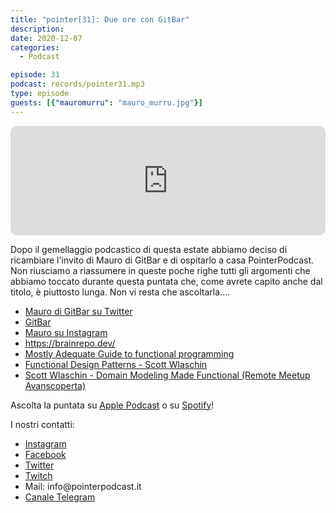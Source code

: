 ```yaml
---
title: "pointer[31]: Due ore con GitBar"
description:
date: 2020-12-07
categories:
  - Podcast

episode: 31
podcast: records/pointer31.mp3
type: episode
guests: [{"mauromurru": "mauro_murru.jpg"}]
---
```


<p><iframe src="https://embed.podcasts.apple.com/us/podcast/pointer-31-due-ore-con-gitbar/id1465505870?i=1000501578343&amp;itsct=podcast_box&amp;itscg=30200&amp;theme=dark" sandbox="allow-forms allow-popups allow-same-origin allow-scripts allow-top-navigation-by-user-activation" allow="autoplay *; encrypted-media *;" style="width: 100%; max-width: 660px; overflow: hidden; border-top-left-radius: 10px; border-top-right-radius: 10px; border-bottom-right-radius: 10px; border-bottom-left-radius: 10px; background-color: transparent; background-position: initial initial; background-repeat: initial initial;" height="175px" frameborder="0"></iframe></p>

<!-- wp:paragraph -->
<p>Dopo il gemellaggio podcastico di questa estate abbiamo deciso di ricambiare l'invito di Mauro di GitBar e di ospitarlo a casa PointerPodcast. Non riusciamo a riassumere in queste poche righe tutti gli argomenti che abbiamo toccato durante questa puntata che, come avrete capito anche dal titolo, è piuttosto lunga. Non vi resta che ascoltarla....</p>
<!-- /wp:paragraph -->

<!-- wp:list -->
<ul><li><a href="https://twitter.com/brainrepo">Mauro di GitBar su Twitter</a></li><li><a href="https://www.gitbar.it/">GitBar</a></li><li><a href="https://www.instagram.com/brainrepo/">Mauro su Instagram</a></li><li><a href="https://brainrepo.dev/">https://brainrepo.dev/</a></li><li><a href="https://github.com/MostlyAdequate/mostly-adequate-guide">Mostly Adequate Guide to functional programming</a></li><li><a href="https://www.youtube.com/watch?v=srQt1NAHYC0&amp;feature=youtu.be">Functional Design Patterns - Scott Wlaschin</a></li><li><a href="https://www.youtube.com/watch?v=Qt2iGKT09UY&amp;app=desktop">Scott Wlaschin - Domain Modeling Made Functional (Remote Meetup Avanscoperta)</a></li></ul>
<!-- /wp:list -->

<!-- wp:paragraph -->
<p>Ascolta la puntata su <a href="https://podcasts.apple.com/it/podcast/pointerpodcast/id1465505870">Apple Podcast</a> o su <a href="https://open.spotify.com/show/3XmDzcZv4rCIx1VpWrbrkh">Spotify</a>!</p>
<!-- /wp:paragraph -->

<!-- wp:paragraph -->
<p>I nostri contatti:</p>
<!-- /wp:paragraph -->

<!-- wp:list -->
<ul><li><a href="https://www.instagram.com/pointerpodcast/">Instagram</a></li><li><a href="https://www.facebook.com/pointerPodcast/">Facebook</a></li><li><a href="https://twitter.com/PointerPodcast">Twitter</a></li><li><a href="https://www.twitch.tv/pointerpodcast">Twitch</a></li><li>Mail: info@pointerpodcast.it</li><li><a href="https://t.me/PointerPodcast">Canale Telegram</a></li></ul>
<!-- /wp:list -->